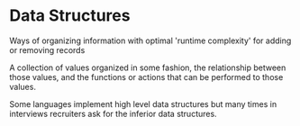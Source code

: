 # Data Structures

Ways of organizing information with optimal 'runtime complexity' for adding or
removing records

A collection of values organized in some fashion, the relationship between those
values, and the functions or actions that can be performed to those values.

Some languages implement high level data structures but many times in interviews
recruiters ask for the inferior data structures.
